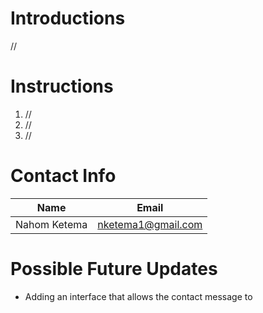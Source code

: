 # Introductions
//

# Instructions
1. //
2. //
3. //

# Contact Info

Name          | Email
--------------|-------------
Nahom Ketema  |  nketema1@gmail.com

# Possible Future Updates
- Adding an interface that allows the contact message to 